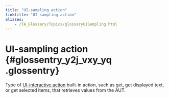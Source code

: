 ```yaml
--- 
title: "UI-sampling action"
linktitle: "UI-sampling action"
aliases: 
    - /TA_Glossary/Topics/glossaryUISampling.html
---
```

# UI-sampling action {#glossentry_y2j_vxy_yq .glossentry}

Type of [UI-interactive action](glossaryUIInteractiveAction.html) built-in action, such as get, get displayed text, or get selected items, that retrieves values from the AUT.

